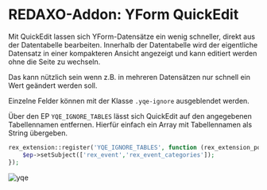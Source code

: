 # REDAXO-Addon: YForm QuickEdit

Mit QuickEdit lassen sich YForm-Datensätze ein wenig schneller, direkt aus der Datentabelle bearbeiten. Innerhalb der Datentabelle wird der eigentliche Datensatz in einer kompakteren Ansicht angezeigt und kann editiert werden ohne die Seite zu wechseln.

Das kann nützlich sein wenn z.B. in mehreren Datensätzen nur schnell ein Wert geändert werden soll.

Einzelne Felder können mit der Klasse `.yqe-ignore` ausgeblendet werden.

Über den EP `YQE_IGNORE_TABLES` lässt sich QuickEdit auf den angegebenen Tabellennamen entfernen. Hierfür einfach ein Array mit Tabellennamen als String übergeben.

```php
rex_extension::register('YQE_IGNORE_TABLES', function (rex_extension_point $ep) {
    $ep->setSubject(['rex_event','rex_event_categories']);
});
```

![yqe](https://user-images.githubusercontent.com/2708231/151661458-65e1b0e4-ef53-48f1-bc46-3c55712f7494.png)
